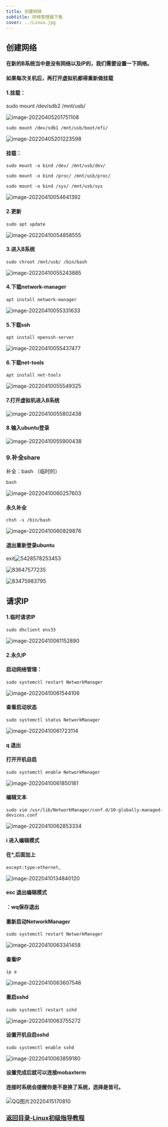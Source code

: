 ```yaml
---
title: 创建网络
subtitle: 网络管理器下载
cover: ../Linux.jpg
---
```

## 创建网络

#### 在新的B系统当中是没有网络以及IP的，我们需要设置一下网络。

#### 如果每次关机后，再打开虚拟机都得重新做挂载

#### 1.挂载：

sudo mount /dev/sdb2 /mnt/usb/

![image-20220405201751108](image-20220405201751108.png)

`sudo mount /dev/sdb1 /mnt/usb/boot/efi/`

![image-20220405201223598](image-20220405201223598.png)

#### 挂载：

`sudo mount -o bind /dev/ /mnt/usb/dev/`

`sudo mount -o bind /proc/ /mnt/usb/proc/`

`sudo mount -o bind /sys/ /mnt/usb/sys`

![image-20220410054641392](image-20220410054641392.png)

#### 2.更新

`sudo apt update`

![image-20220410054858555](image-20220410054858555.png)

#### 3.进入B系统

`sudo chroot /mnt/usb/ /bin/bash`

![image-20220410055243885](image-20220410055243885.png)

#### 4.下载network-manager

`apt install network-manager`

![image-20220410055331633](image-20220410055331633.png)

#### 5.下载ssh

`apt install openssh-server`

![image-20220410055437477](image-20220410055437477.png)

#### 6.下载net-tools

`apt install net-tools`

![image-20220410055549325](image-20220410055549325.png)

#### 7.打开虚拟机进入B系统

![image-20220410055802438](image-20220410055802438.png)

#### 8.输入ubuntu登录

![image-20220410055900438](image-20220410055900438.png)

### 9.补全share

补全：bash （临时的）

`bash`

![image-20220410060257603](image-20220410060257603.png)

#### 永久补全

`chsh -s /bin/bash`

![image-20220410060829876](image-20220410060829876.png)

#### 退出重新登录ubuntu

exit![5428578253453](5428578253453.png)

![83647577235](83647577235.png)

![83475983795](83475983795.png)

## 请求IP

#### 1.临时请求IP

`sudo dhclient ens33`

![image-20220410061152890](image-20220410061152890.png)

#### 2.永久IP

#### 启动网络管理：

`sudo systemctl restart NetworkManager`

![image-20220410061544106](image-20220410061544106.png)

#### 查看启动状态

`sudo systemctl status NetworkManager`

![image-20220410061723114](image-20220410061723114.png)

#### q 退出

#### 打开开机自启

`sudo systemctl enable NetworkManager`

![image-20220410061850181](image-20220410061850181.png)

#### 编辑文本

`sudo vim /usr/lib/NetworkManager/conf.d/10-globally-managed-devices.conf`

![image-20220410062853334](image-20220410062853334.png)

#### i 进入编辑模式

#### 在*,后面加上

`except:type:ethernet,`

![image-20220410134840120](image-20220410134840120.png)

#### esc 退出编辑模式

#### ：wq保存退出

#### 重新启动NetworkManager

`sudo systemctl restart NetworkManager`

![image-20220410063341458](image-20220410063341458.png)

#### 查看IP

`ip a`

![image-20220410063607546](image-20220410063607546.png)

#### 重启sshd

`sudo systemctl restart sshd`

![image-20220410063755272](image-20220410063755272.png)

#### 设置开机自启sshd

`sudo systemctl enable sshd`

![image-20220410063859180](image-20220410063859180.png)

#### 设置完成后就可以连接mobaxterm

#### 连接时系统会提醒你是不是换了系统，选择是皆可。

![QQ图片20220415170810](QQ图片20220415170810.png)
### [返回目录-Linux初级指导教程](https://nya-wsl.com/Linux初级指导教程/)